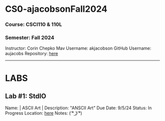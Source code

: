 # CS0-ajacobsonFall2024

### Course: CSCI110 & 110L
### Semester: Fall 2024 
Instructor: Corin Chepko
Mav Username: akjacobson
GitHub Username: aujacobs
Repository: [here](https://github.com/aujacobs/CS0-ajacobsonFall2024)
_______________________________________________________________________________________________________________
# LABS

## Lab #1: StdIO
Name: | ASCII Art |
Description: "ANSCII Art"
Due Date: 9/5/24
Status: In Progress
Location: [here](https://github.com/aujacobs/CS0-ajacobsonFall2024/blob/main/ascii/main.py)
Notes: ( ͡° ͜ʖ ͡°)
